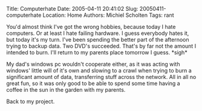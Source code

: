 Title: Computerhate
Date: 2005-04-11 20:41:02
Slug: 20050411-computerhate
Location: Home
Authors: Michiel Scholten
Tags: rant

<p>You'd almost think I've got the wrong hobbies, because today I hate computers. Or at least I hate failing hardware. I guess everybody hates it, but today it's my turn. I've been spending the better part of the afternoon trying to backup data. Two DVD's succeeded. That's by far not the amount I intended to burn. I'll return to my parents place tomorrow I guess. *sigh*</p>

<p>My dad's windows pc wouldn't cooperate either, as it was acting with windows' little will of it's own and slowing to a crawl when trying to burn a significant amount of data, transferring stuff across the network. All in all no great fun, so it was only good to be able to spend some time having a coffee in the sun in the garden with my parents.</p>

<p>Back to my project.</p>